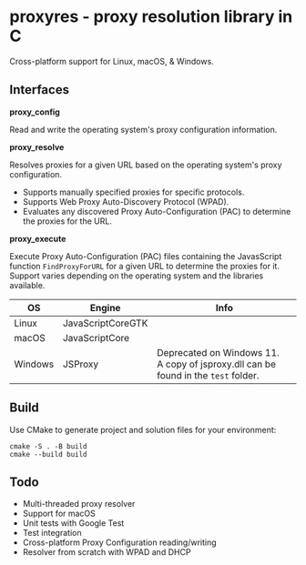 # proxyres - proxy resolution library in C

Cross-platform support for Linux, macOS, & Windows.

## Interfaces

**proxy_config**

Read and write the operating system's proxy configuration information.

**proxy_resolve**

Resolves proxies for a given URL based on the operating system's proxy configuration.

* Supports manually specified proxies for specific protocols.
* Supports Web Proxy Auto-Discovery Protocol (WPAD).
* Evaluates any discovered Proxy Auto-Configuration (PAC) to determine the proxies for the URL.

**proxy_execute**

Execute Proxy Auto-Configuration (PAC) files containing the JavasScript function `FindProxyForURL` for a given URL to determine the proxies for it. Support varies depending on the operating system and the libraries available.

|OS|Engine|Info|
|-|-|-|
|Linux|JavaScriptCoreGTK||
|macOS|JavaScriptCore||
|Windows|JSProxy|Deprecated on Windows 11.<br>A copy of jsproxy.dll can be found in the `test` folder.|

## Build

Use CMake to generate project and solution files for your environment:

```
cmake -S . -B build
cmake --build build
```

## Todo

* Multi-threaded proxy resolver
* Support for macOS
* Unit tests with Google Test
* Test integration
* Cross-platform Proxy Configuration reading/writing
* Resolver from scratch with WPAD and DHCP
